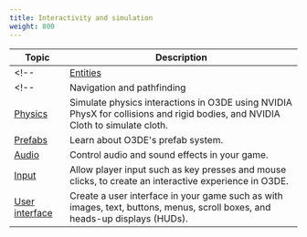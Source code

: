 ```yaml
---
title: Interactivity and simulation
weight: 800
---
```


| Topic | Description |
| - | - | 
<!-- | [Entities](entities) | Learn about how to interact with entities in the Editor. | -->
<!-- | Navigation and pathfinding | - | -->
| [Physics](physics) | Simulate physics interactions in O3DE using NVIDIA PhysX for collisions and rigid bodies, <!--NVIDIA Blast to simulate destruction, -->and NVIDIA Cloth to simulate cloth. |
| [Prefabs](prefabs) | Learn about O3DE's prefab system. |
| [Audio](audio) | Control audio and sound effects in your game. |
| [Input](input) | Allow player input such as key presses and mouse clicks, to create an interactive experience in O3DE. |
| [User interface](user-interface) | Create a user interface in your game such as with images, text, buttons, menus, scroll boxes, and heads-up displays (HUDs). |
